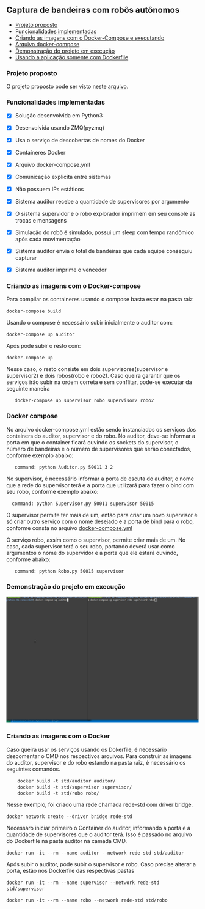 ## Captura de bandeiras com robôs autônomos

<!--ts-->
   * [Projeto proposto](#Projeto-proposto-e-solução)
   * [Funcionalidades implementadas](#Funcionalidades-implementadas)  
   * [Criando as imagens com o Docker-Compose e executando](#Criando-as-imagens-com-o-Docker-Compose)
   * [Arquivo docker-compose](#Docker-compose)
   * [Demonstração do projeto em execução](#Demonstração-do-projeto-em-execução)
   * [Usando a aplicação somente com Dockerfile](#Criando-as-imagens-com-o-Docker)
<!--te-->

### Projeto proposto

O projeto proposto pode ser visto neste [arquivo](img/projeto1.pdf).

### Funcionalidades implementadas

- [x] Solução desenvolvida em Python3
- [x] Desenvolvida usando ZMQ(pyzmq)
- [x] Usa o serviço de descobertas de nomes do Docker
- [x] Containeres Docker
- [x] Arquivo docker-compose.yml 
- [x] Comunicação explicita entre sistemas
- [x] Não possuem IPs estáticos
- [x] Sistema auditor recebe a quantidade de supervisores por argumento
- [x] O sistema supervidor e o robô explorador imprimem em seu console as trocas e mensagens
- [x] Simulação do robô é simulado, possui um sleep com tempo randômico após cada movimentação
- [x] Sistema auditor  envia o total de bandeiras que cada equipe conseguiu capturar
- [x] Sistema auditor imprime o vencedor



### Criando as imagens com o Docker-compose

Para compilar os containeres usando o compose basta estar na pasta raiz 

```docker
docker-compose build
```

Usando o compose é necessário subir inicialmente o auditor com:

```docker
docker-compose up auditor
```

Após pode subir o resto com:

```docker
docker-compose up
```

Nesse caso, o resto consiste em dois supervisores(supervisor e supervisor2) e dois robos(robo e robo2). Caso queira garantir que os serviços irão subir na ordem correta e sem conflitar, pode-se executar da seguinte maneira

```docker
   docker-compose up supervisor robo supervisor2 robo2
```

### Docker compose

No arquivo docker-compose.yml estão sendo instanciados os serviços dos containers do auditor, supervisor e do robo. No auditor, deve-se informar a porta em que o container ficará ouvindo os sockets do supervisor, o número de bandeiras e o número de supervisores que serão conectados, conforme exemplo abaixo:

```docker
   command: python Auditor.py 50011 3 2
```

No supervisor, é necessário informar a porta de escuta do auditor, o nome que a rede do supervisor terá e a porta que utilizará para fazer o bind com seu robo, conforme exemplo abaixo:

```docker
  command: python Supervisor.py 50011 supervisor 50015
```
O supervisor permite ter mais de um, então para criar um novo supervisor é só criar outro serviço com o nome desejado e a porta de bind para o robo, conforme consta no arquivo [docker-compose.yml](docker-compose.yml)

O serviço robo, assim como o supervisor, permite criar mais de um. No caso, cada supervisor terá o seu robo, portando deverá usar como argumentos o nome do supervidor e a porta que ele estará ouvindo, conforme abaixo:

```docker
   command: python Robo.py 50015 supervisor
```
### Demonstração do projeto em execução

![](img/execucao.gif)


### Criando as imagens com o Docker

Caso queira usar os serviços usando os Dokerfile, é necessário descomentar o CMD nos respectivos arquivos. Para construir as imagens do auditor, supervisor e do robo estando na pasta raiz, é necessário os seguintes comandos.

```docker
    docker build -t std/auditor auditor/
    docker build -t std/supervisor supervisor/
    docker build -t std/robo robo/
```

Nesse exemplo, foi criado uma rede chamada rede-std com driver bridge.

```docker
docker network create --driver bridge rede-std
```

Necessáro iniciar primeiro o Container do auditor, informando a porta e a quantidade de supervisores que o auditor terá. Isso é passado no arquivo do Dockerfile na pasta auditor na camada CMD.

```docker
docker run -it --rm --name auditor --network rede-std std/auditor
```
Após subir o auditor, pode subir o supervisor e robo. Caso precise alterar a porta, estão nos Dockerfile das respectivas pastas

```docker
docker run -it --rm --name supervisor --network rede-std std/supervisor
```
```docker
docker run -it --rm --name robo --network rede-std std/robo
```
